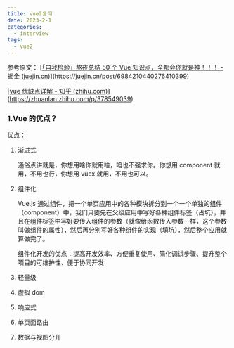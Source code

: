 ```yaml
---
title: vue2复习
date: 2023-2-1
categories:
  - interview
tags:
  - vue2
---
```




参考原文：
[[「自我检验」熬夜总结 50 个 Vue 知识点，全都会你就是神！！！ - 掘金 (juejin.cn)](https://juejin.cn/post/6984210440276410399)](https://juejin.cn/post/6984210440276410399)

[[vue 优缺点详解 - 知乎 (zhihu.com)](https://zhuanlan.zhihu.com/p/378549039)](https://zhuanlan.zhihu.com/p/378549039)

### 1.Vue 的优点？

优点：

1. 渐进式

   通俗点讲就是，你想用啥你就用啥，咱也不强求你。你想用 component 就用，不用也行，你想用 vuex 就用，不用也可以。

2. 组件化

   Vue.js 通过组件，把一个单页应用中的各种模块拆分到一个一个单独的组件（component）中，我们只要先在父级应用中写好各种组件标签（占坑），并且在组件标签中写好要传入组件的参数（就像给函数传入参数一样，这个参数叫做组件的属性），然后再分别写好各种组件的实现（填坑），然后整个应用就算做完了。

   组件化开发的优点：提高开发效率、方便重复使用、简化调试步骤、提升整个项目的可维护性、便于协同开发

3. 轻量级

4. 虚拟 dom

5. 响应式

6. 单页面路由

7. 数据与视图分开
